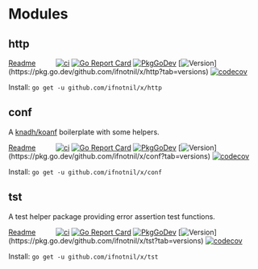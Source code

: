 # Modules

<!---
https://docs.codecov.com/docs/status-badges
-->

## http

[Readme](http/README.md) &emsp; &emsp;
[![ci](https://github.com/ifnotnil/x/actions/workflows/sub_http.yml/badge.svg)](https://github.com/ifnotnil/x/actions/workflows/sub_http.yml)
[![Go Report Card](https://goreportcard.com/badge/github.com/ifnotnil/x/http)](https://goreportcard.com/report/github.com/ifnotnil/x/http)
[![PkgGoDev](https://pkg.go.dev/badge/github.com/ifnotnit/x/http)](https://pkg.go.dev/github.com/ifnotnil/x/http)
[![Version](https://img.shields.io/github/v/tag/ifnotnil/x?filter=http%2F*)](https://pkg.go.dev/github.com/ifnotnil/x/http?tab=versions)
[![codecov](https://codecov.io/gh/ifnotnil/x/graph/badge.svg?token=n0t9q5Y3Sf&component=http)](https://codecov.io/gh/ifnotnil/x)

Install: `go get -u github.com/ifnotnil/x/http`

## conf

A [knadh/koanf](github.com/knadh/koanf) boilerplate with some helpers.

[Readme](conf/README.md) &emsp; &emsp;
[![ci](https://github.com/ifnotnil/x/actions/workflows/sub_conf.yml/badge.svg)](https://github.com/ifnotnil/x/actions/workflows/sub_conf.yml)
[![Go Report Card](https://goreportcard.com/badge/github.com/ifnotnil/x/conf)](https://goreportcard.com/report/github.com/ifnotnil/x/conf)
[![PkgGoDev](https://pkg.go.dev/badge/github.com/ifnotnit/x/conf)](https://pkg.go.dev/github.com/ifnotnil/x/conf)
[![Version](https://img.shields.io/github/v/tag/ifnotnil/x?filter=conf%2F*)](https://pkg.go.dev/github.com/ifnotnil/x/conf?tab=versions)
[![codecov](https://codecov.io/gh/ifnotnil/x/graph/badge.svg?token=n0t9q5Y3Sf&component=conf)](https://codecov.io/gh/ifnotnil/x)

Install: `go get -u github.com/ifnotnil/x/conf`

## tst

A test helper package providing error assertion test functions.

[Readme](tst/README.md) &emsp; &emsp;
[![ci](https://github.com/ifnotnil/x/actions/workflows/sub_tst.yml/badge.svg)](https://github.com/ifnotnil/x/actions/workflows/sub_tst.yml)
[![Go Report Card](https://goreportcard.com/badge/github.com/ifnotnil/x/tst)](https://goreportcard.com/report/github.com/ifnotnil/x/tst)
[![PkgGoDev](https://pkg.go.dev/badge/github.com/ifnotnit/x/tst)](https://pkg.go.dev/github.com/ifnotnil/x/tst)
[![Version](https://img.shields.io/github/v/tag/ifnotnil/x?filter=tst%2F*)](https://pkg.go.dev/github.com/ifnotnil/x/tst?tab=versions)
[![codecov](https://codecov.io/gh/ifnotnil/x/graph/badge.svg?token=n0t9q5Y3Sf&component=tst)](https://codecov.io/gh/ifnotnil/x)

Install: `go get -u github.com/ifnotnil/x/tst`
